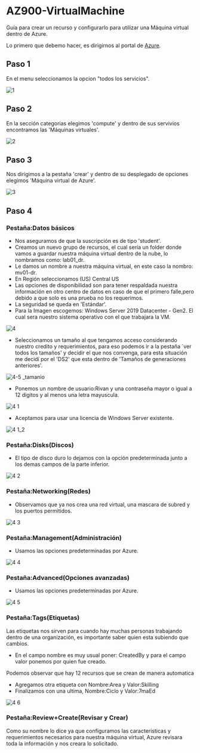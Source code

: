 # AZ900-VirtualMachine
Guía para crear un recurso y configurarlo para utilizar una Máquina virtual dentro de Azure.

Lo primero que debemo hacer, es dirigirnos al portal de [Azure](https://portal.azure.com/#home).

## Paso 1
En el menu seleccionamos la opcion "todos los servicios".

![1](https://user-images.githubusercontent.com/99112892/173166390-7805926a-f7d4-45ef-afa3-17939fa3bd2e.png)


## Paso 2
En la sección categorias elegimos 'compute' y dentro de sus servivios encontramos las 'Máquinas virtuales'.

![2](https://user-images.githubusercontent.com/99112892/173166487-470a252f-987c-4959-9a98-92b276c11bb1.png)

## Paso 3
Nos dirigimos a la pestaña 'crear' y dentro de su desplegado de opciones elegimos 'Máquina virtual de Azure'.

![3](https://user-images.githubusercontent.com/99112892/173166505-f4d34872-a7f4-4c2f-9409-36919aaf1d29.png)

## Paso 4
### Pestaña:Datos básicos
- Nos aseguramos de que la suscripción es de tipo 'student'.
- Creamos un nuevo grupo de recursos, el cual sería un folder donde vamos a guardar nuestra máquina virtual dentro de la nube, lo nombramos como: lab01_dr.
- Le damos un nombre a nuestra máquina virtual, en este caso la nombro: mv01-dr.
- En Región seleccionamos (US) Central US
- Las opciones de disponibilidad son para tener respaldada nuestra información en otro centro de datos en caso de que el primero falle,pero debido a que solo es una prueba no los requerimos.
- La seguridad se queda en 'Estándar'.
- Para la Imagen escogemos: Windows Server 2019 Datacenter - Gen2. El cual sera nuestro sistema operativo con el que trabajara la VM.

![4 ](https://user-images.githubusercontent.com/99112892/173166857-bbb5ad79-b05c-4471-a4cd-8110096f6638.png)

- Seleccionamos un tamaño al que tengamos acceso considerando nuestro credito y requerimientos, para eso podemos ir a la pestaña ´ver todos los tamaños' y decidir el que nos convenga, para esta situación me decidí por el 'DS2' que esta dentro de 'Tamaños de generaciones anteriores'. 

![4-5 _tamanio](https://user-images.githubusercontent.com/99112892/173166949-ad7df0d5-00ab-48ba-8cb0-e080663431d0.png)

- Ponemos un nombre de usuario:Rivan y una contraseña mayor o igual a 12 digitos y al menos una letra mayuscula.

![4 1](https://user-images.githubusercontent.com/99112892/173167029-304d89a2-7f21-4382-a72f-89a7654fdcc4.png)

- Aceptamos para usar una licencia de Windows Server existente.

![4 1_2](https://user-images.githubusercontent.com/99112892/173167041-642a8efa-a49b-46a8-a818-e57980c6260b.png)

### Pestaña:Disks(Discos)
- El tipo de disco duro lo dejamos con la opción predeterminada junto a los demas campos de la parte inferior.

![4 2](https://user-images.githubusercontent.com/99112892/173167090-a2d6b50d-dfc3-4f69-883d-1aa6cb196562.png)

### Pestaña:Networking(Redes)
- Observamos que ya nos crea una red virtual, una mascara de subred y los puertos permitidos.

![4 3](https://user-images.githubusercontent.com/99112892/173167148-94bf0951-389c-44b7-a71b-0d7818951620.png)

### Pestaña:Management(Administración)
- Usamos las opciones predeterminadas por Azure.

![4 4](https://user-images.githubusercontent.com/99112892/173167170-d810a159-13a7-43b1-92b2-9daf975938a5.png)

### Pestaña:Advanced(Opciones avanzadas)
- Usamos las opciones predeterminadas por Azure.

![4 5](https://user-images.githubusercontent.com/99112892/173167196-ee9c7001-eb7b-4b26-bdc5-8ae74e76416d.png)

### Pestaña:Tags(Etiquetas)
Las etiquetas nos sirven para cuando hay muchas personas trabajando dentro de una organización, es importante saber quien esta subiendo que cambios.
- En el campo nombre es muy usual poner: CreatedBy y para el campo valor ponemos por quien fue creado.

Podemos observar que hay 12 recursos que se crean de manera automatica
- Agregamos otra etiqueta con Nombre:Area y Valor:Skilling
- Finalizamos con una ultima, Nombre:Ciclo y Valor:7maEd 

![4 6](https://user-images.githubusercontent.com/99112892/173167246-d17011dd-e99f-4590-9706-4103fdaf57a0.png)


### Pestaña:Review+Create(Revisar y Crear)
Como su nombre lo dice ya que configuramos las caracteristicas y requerimientos necesarios para nuestra máquina virtual, Azure revisara toda la información y nos creara lo solicitado.




